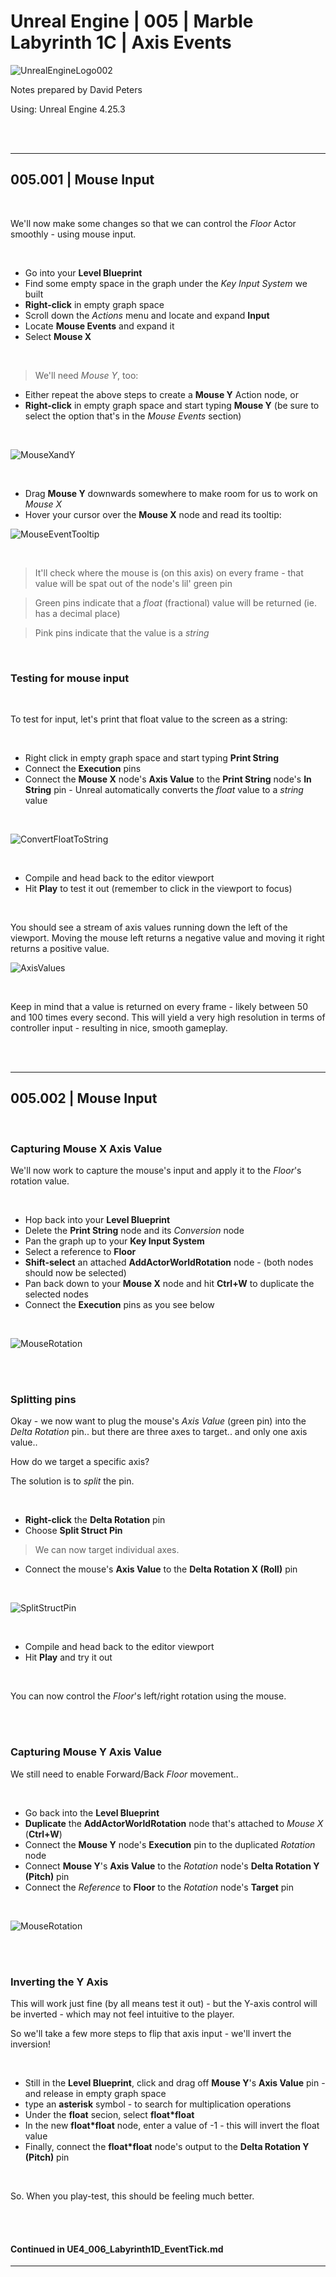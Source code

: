 # Unreal Engine | 005 | Marble Labyrinth 1C | Axis Events

![UnrealEngineLogo002](https://user-images.githubusercontent.com/36719180/90347960-a4e68900-e087-11ea-9349-f5a59105b4d2.png)


Notes prepared by David Peters

Using: Unreal Engine 4.25.3 

<br><br>

---

## 005.001 | Mouse Input

<br>

We'll now make some changes so that we can control the *Floor* Actor smoothly - using mouse input.

<br>

- Go into your **Level Blueprint**
- Find some empty space in the graph under the *Key Input System* we built
- **Right-click** in empty graph space
- Scroll down the *Actions* menu and locate and expand **Input**
- Locate **Mouse Events** and expand it
- Select **Mouse X**

<br>

>We'll need *Mouse Y*, too:

- Either repeat the above steps to create a **Mouse Y** Action node, or
- **Right-click** in empty graph space and start typing **Mouse Y** (be sure to select the option that's in the *Mouse Events* section)

<br>

![MouseXandY](https://user-images.githubusercontent.com/36719180/90614958-7e7b4600-e25f-11ea-98ad-9159cbb91754.png)

<br>

- Drag **Mouse Y** downwards somewhere to make room for us to work on *Mouse X*
- Hover your cursor over the **Mouse X** node and read its tooltip:

![MouseEventTooltip](https://user-images.githubusercontent.com/36719180/90615373-255fe200-e260-11ea-91ab-119784c89088.png)

<br>

>It'll check where the mouse is (on this axis) on every frame - that value will be spat out of the node's lil' green pin

>Green pins indicate that a *float* (fractional) value will be returned (ie. has a decimal place)

>Pink pins indicate that the value is a *string*

<br>

### Testing for mouse input

<br>

To test for input, let's print that float value to the screen as a string:

<br>

- Right click in empty graph space and start typing **Print String**
- Connect the **Execution** pins
- Connect the **Mouse X** node's **Axis Value** to the **Print String** node's **In String** pin - Unreal automatically converts the *float* value to a *string* value

<br>

![ConvertFloatToString](https://user-images.githubusercontent.com/36719180/90619208-0dd72800-e265-11ea-8a1a-55f00f176af3.png)

<br>

- Compile and head back to the editor viewport
- Hit **Play** to test it out (remember to click in the viewport to focus)

<br>

You should see a stream of axis values running down the left of the viewport. Moving the mouse left returns a negative value and moving it right returns a positive value.

![AxisValues](https://user-images.githubusercontent.com/36719180/90620437-8e4a5880-e266-11ea-9893-9c0fbfd77186.png)

<br>

Keep in mind that a value is returned on every frame - likely between 50 and 100 times every second. This will yield a very high resolution in terms of controller input - resulting in nice, smooth gameplay.

<br><br>

---

## 005.002 | Mouse Input

<br>

### Capturing Mouse X Axis Value

We'll now work to capture the mouse's input and apply it to the *Floor*'s rotation value.

<br>

- Hop back into your **Level Blueprint**
- Delete the **Print String** node and its *Conversion* node
- Pan the graph up to your **Key Input System**
- Select a reference to **Floor**
- **Shift-select** an attached **AddActorWorldRotation** node - (both nodes should now be selected)
- Pan back down to your **Mouse X** node and hit **Ctrl+W** to duplicate the selected nodes
- Connect the **Execution** pins as you see below

<br>

![MouseRotation](https://user-images.githubusercontent.com/36719180/90622776-b4bdc300-e269-11ea-938f-861393f16caf.png)

<br><br>

### Splitting pins

Okay - we now want to plug the mouse's *Axis Value* (green pin) into the *Delta Rotation* pin.. but there are three axes to target.. and only one axis value..

How do we target a specific axis?

The solution is to *split* the pin.

<br>

- **Right-click** the **Delta Rotation** pin
- Choose **Split Struct Pin**

>We can now target individual axes.

- Connect the mouse's **Axis Value** to the **Delta Rotation X (Roll)** pin

<br>

![SplitStructPin](https://user-images.githubusercontent.com/36719180/90623654-e2efd280-e26a-11ea-8ebc-ffe0798810fd.png)

<br>

- Compile and head back to the editor viewport
- Hit **Play** and try it out

<br>

You can now control the *Floor*'s left/right rotation using the mouse.

<br><br>

### Capturing Mouse Y Axis Value

We still need to enable Forward/Back *Floor* movement.. 

<br>

- Go back into the **Level Blueprint**
- **Duplicate** the **AddActorWorldRotation** node that's attached to *Mouse X* (**Ctrl+W**)
- Connect the **Mouse Y** node's **Execution** pin to the duplicated *Rotation* node
- Connect **Mouse Y**'s **Axis Value** to the *Rotation* node's **Delta Rotation Y (Pitch)** pin
- Connect the _Reference_ to **Floor** to the *Rotation* node's **Target** pin

<br>

![MouseRotation](https://user-images.githubusercontent.com/36719180/90624873-c48ad680-e26c-11ea-894b-e10f723b5e76.png)

<br><br>

### Inverting the Y Axis

This will work just fine (by all means test it out) - but the Y-axis control will be inverted - which may not feel intuitive to the player.

So we'll take a few more steps to flip that axis input - we'll invert the inversion!

<br>

- Still in the **Level Blueprint**, click and drag off **Mouse Y**'s **Axis Value** pin - and release in empty graph space
- type an **asterisk** symbol - to search for multiplication operations
- Under the **float** secion, select **float*float**
- In the new **float*float** node, enter a value of -1 - this will invert the float value
- Finally, connect the **float*float** node's output to the **Delta Rotation Y (Pitch)** pin

<br>

So. When you play-test, this should be feeling much better.

<br><br>

#### Continued in UE4_006_Labyrinth1D_EventTick.md

---




